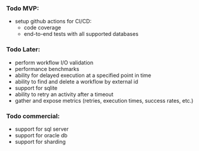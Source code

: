 ### Todo MVP:
- setup github actions for CI/CD:
  - code coverage
  - end-to-end tests with all supported databases

### Todo Later:
- perform workflow I/O validation
- performance benchmarks
- ability for delayed execution at a specified point in time
- ability to find and delete a workflow by external id
- support for sqlite
- ability to retry an activity after a timeout
- gather and expose metrics (retries, execution times, success rates, etc.)

### Todo commercial:
- support for sql server
- support for oracle db
- support for sharding
